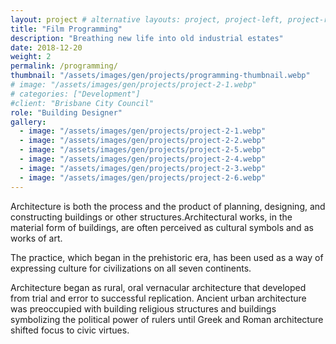 ```yaml
---
layout: project # alternative layouts: project, project-left, project-right, project-top
title: "Film Programming"
description: "Breathing new life into old industrial estates"
date: 2018-12-20
weight: 2
permalink: /programming/
thumbnail: "/assets/images/gen/projects/programming-thumbnail.webp"
# image: "/assets/images/gen/projects/project-2-1.webp"
# categories: ["Development"]
#client: "Brisbane City Council"
role: "Building Designer"
gallery:
  - image: "/assets/images/gen/projects/project-2-1.webp"
  - image: "/assets/images/gen/projects/project-2-2.webp"
  - image: "/assets/images/gen/projects/project-2-5.webp"
  - image: "/assets/images/gen/projects/project-2-4.webp"
  - image: "/assets/images/gen/projects/project-2-3.webp"
  - image: "/assets/images/gen/projects/project-2-6.webp"
---
```


Architecture is both the process and the product of planning, designing, and constructing buildings or other structures.Architectural works, in the material form of buildings, are often perceived as cultural symbols and as works of art.

The practice, which began in the prehistoric era, has been used as a way of expressing culture for civilizations on all seven continents.

Architecture began as rural, oral vernacular architecture that developed from trial and error to successful replication. Ancient urban architecture was preoccupied with building religious structures and buildings symbolizing the political power of rulers until Greek and Roman architecture shifted focus to civic virtues.
